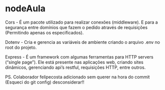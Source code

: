 # nodeAula
Cors - É um pacote utilizado para realizar conexões (middleware). E para a segurança entre domínios que fazem o pedido através de requisições (Permitindo apenas os especificados).

Dotenv - Cria e gerencia as variáveis de ambiente criando o arquivo .env no root do projeto.

Express  - É um framework com algumas ferramentas para HTTP servers (“single page”). Ele está presente nas aplicações web, criando sites dinâmicos, gerenciando api’s restful, requisições HTTP, entre outros.

PS. Colaborador felipecosta adicionado sem querer na hora do commit (Esqueci do git config) desconsiderar!!
